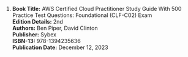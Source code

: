 1. **Book Title:** AWS Certified Cloud Practitioner Study Guide With 500 Practice Test Questions: Foundational (CLF-C02) Exam  
**Edition Details:** 2nd  
**Authors:** Ben Piper, David Clinton  
**Publisher:** Sybex  
**ISBN-13:** 978-1394235636  
**Publication Date:** December 12, 2023
